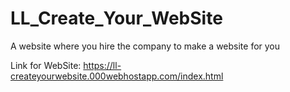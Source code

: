 # LL_Create_Your_WebSite
A website where you hire the company to make a website for you

Link for WebSite: https://ll-createyourwebsite.000webhostapp.com/index.html
